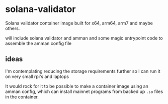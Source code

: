 # solana-validator

Solana validator container image built for x64, arm64, arm7 and maybe others.

will include solana validator and amman and some magic entrypoint code to assemble the amman config file

## ideas

I'm contemplating reducing the storage requirements further so I can run it on very small rpi's and laptops

It would rock for it to be possible to make a container image using an amman config, which can install mainnet programs from backed up `.so` files in the container.

